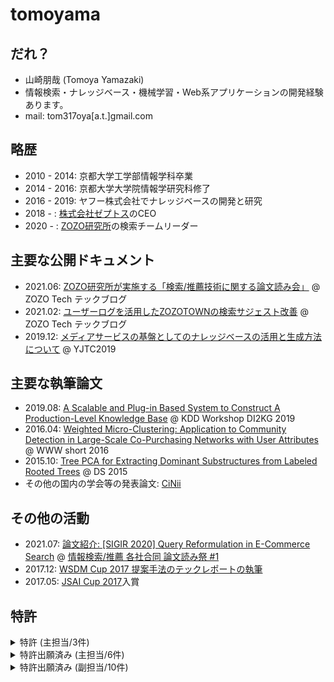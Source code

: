 # tomoyama
## だれ？
- 山崎朋哉 (Tomoya Yamazaki)
- 情報検索・ナレッジベース・機械学習・Web系アプリケーションの開発経験あります。
- mail: tom317oya[a.t.]gmail.com

## 略歴
- 2010 - 2014: 京都大学工学部情報学科卒業
- 2014 - 2016: 京都大学大学院情報学研究科修了
- 2016 - 2019: ヤフー株式会社でナレッジベースの開発と研究
- 2018 - : [株式会社ゼプトス](https://www.zeptos.jp/)のCEO
- 2020 - : [ZOZO研究所](https://research.zozo.com/)の検索チームリーダー

## 主要な公開ドキュメント
- 2021.06: [ZOZO研究所が実施する「検索/推薦技術に関する論文読み会」](https://techblog.zozo.com/entry/search-recommend-articles-study-session) @ ZOZO Tech テックブログ
- 2021.02: [ユーザーログを活用したZOZOTOWNの検索サジェスト改善](https://techblog.zozo.com/entry/zozotown-search-suggestion) @ ZOZO Tech テックブログ
- 2019.12: [メディアサービスの基盤としてのナレッジベースの活用と生成方法について](https://www.slideshare.net/techblogyahoo/yjtc19-in-shibuya-a3-yjtc-204745833) @ YJTC2019

## 主要な執筆論文
- 2019.08: [A Scalable and Plug-in Based System to Construct A Production-Level Knowledge Base](https://www.semanticscholar.org/paper/A-Scalable-and-Plug-in-Based-System-to-Construct-A-Yamazaki-Nishi/1a2eb73aa65ffd5fe5ed1dc9eb5419f7b1353da8) @ KDD Workshop DI2KG 2019
- 2016.04: [Weighted Micro-Clustering: Application to Community Detection in Large-Scale Co-Purchasing Networks with User Attributes](https://dl.acm.org/doi/10.1145/2872518.2889406) @ WWW short 2016
- 2015.10: [Tree PCA for Extracting Dominant Substructures from Labeled Rooted Trees](https://link.springer.com/chapter/10.1007/978-3-319-24282-8_27) @ DS 2015
- その他の国内の学会等の発表論文: [CiNii](https://ci.nii.ac.jp/search?q=%E5%B1%B1%E5%B4%8E%E6%9C%8B%E5%93%89&range=0&count=&sortorder=&type=0)

## その他の活動
- 2021.07: [論文紹介: [SIGIR 2020] Query Reformulation in E-Commerce Search](https://speakerdeck.com/tomoyayama/sigir-2020-query-reformulation-in-e-commerce-search) @ [情報検索/推薦 各社合同 論文読み祭 #1](https://m3-engineer.connpass.com/event/217338/)
- 2017.12: [WSDM Cup 2017 提案手法のテックレポートの執筆](https://arxiv.org/abs/1712.06921)
- 2017.05: [JSAI Cup 2017](https://www.ai-gakkai.or.jp/jsai2017/jsai-cup_report/)入賞

## 特許
<details>
  <summary>特許 (主担当/3件) </summary>
  <div>

- 出願日: 2019/05/23 特許第06882372号
  - ナレッジベース生成装置について
- 出願日: 2017/07/14 特許第06856466号 
  - 過去クリックログを用いた意図解析について
- 出願日: 2016/03/10 特許第06462611号
  - 重み付きグラフへのマイクロクラスタリングの拡張について
  </div>
</details>
<details>
  <summary>特許出願済み (主担当/6件) </summary>
  <div>

- 出願日: 2019/03/19 特願2019-051425
  - クリックログを用いた二部グラフ構築によるエンティティのクラス推定について
- 出願日: 2019/03/18 特願2019-049319
  - グラフアルゴリズムを用いたエンティティマッチングについて
- 出願日: 2018/12/27 特願2018-245789
  - ネットワーク上における主体を所望の関係性に基づいて連結するグラフの適切な生成について
- 出願日: 2018/03/20 特願2018-052036
  - データソースの粒度の違いを考慮したエンタメ情報のナレッジベースへの取り込みについて
- 出願日: 2017/09/14 特願2017-176575
  - ナレッジベース生成における、MatcherとリテラルのURI化部分について
- 出願日: 2017/07/14 特願2017-137663
  - セッション情報を用いたショッピングCV予測について
  </div>
</details>
<details>
  <summary>特許出願済み (副担当/10件) </summary>
  <div>
   
- 出願日: 2019/07/19 特願2019-133764
  - 導来同値により思考のやわらかさを実現する手法
- 出願日: 2019/02/25 16/284383 (US01)
  - 動的ネットワークの成長を考慮したノード評価手法
- 出願日: 2019/02/14 特願2019-024927
  - 思考概念を取り入れた人工知能手法
- 出願日: 2018/12/28 特願2018-248065
  - イノベーションを起こす技術の抽出を図る手法
- 出願日: 2018/09/05 特願2018-166165
  - タイヒミュラー空間を活用した複雑グラフの同相判定手法
- 出願日: 2018/07/23 特願2018-136051
  - サービスの起案から提供までを自動化する手法
- 出願日: 2018/05/24 特願2018-096577
  - グラフのトポロジ構造に着眼した類似性発見手法
  - 複数の大規模で複雑に成長をしているグラフの類似構造の把握手法
- 出願日: 2018/05/24 特願2018-096576
  - 動的PRに基づくグラフの成長予測手法
  - 動的ネットワークの成長を考慮したノード評価手法
- 出願日: 2018/05/24 特願2018-096594
  - グラフのフーリエ変換による分解情報生成
  - 技術ネットワークの分解状態でのグラフ成長予測手法
- 出願日: 2018/05/24 特願2018-096595
  - DNNの可塑性に着目したモデルの精度向上の手法
  - DNNの塑性変形による過学習抑制手法
  </div>
</details>
